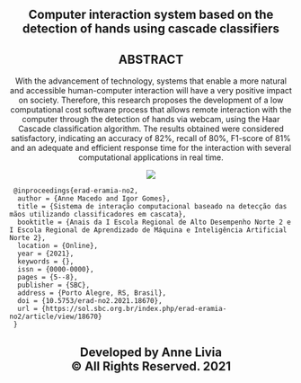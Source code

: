 <h2 align="center"> Computer interaction system based on the detection of hands using cascade classifiers</h2>

<h2 align="center"> ABSTRACT </h2>
<p align="center"></h2>
With the advancement of technology, systems that enable a more natural and accessible human-computer interaction will have a very positive impact on society. Therefore, this research proposes the development of a low computational cost software process that allows remote interaction with the computer through the detection of hands via webcam, using the Haar Cascade classification algorithm. The results obtained were considered satisfactory, indicating an accuracy of 82%, recall of 80%, F1-score of 81% and an adequate and efficient response time for the interaction with several computational applications in real time.
</p>

<p align="center">
<img src="https://user-images.githubusercontent.com/31932673/226189406-ed291615-8d8c-4af4-9541-ea9d8489dba3.gif" />
</p>

 ```
  @inproceedings{erad-eramia-no2,
   author = {Anne Macedo and Igor Gomes},
   title = {Sistema de interação computacional baseado na detecção das  mãos utilizando classificadores em cascata},
   booktitle = {Anais da I Escola Regional de Alto Desempenho Norte 2 e I Escola Regional de Aprendizado de Máquina e Inteligência Artificial Norte 2},
   location = {Online},
   year = {2021},
   keywords = {},
   issn = {0000-0000},
   pages = {5--8},
   publisher = {SBC},
   address = {Porto Alegre, RS, Brasil},
   doi = {10.5753/erad-no2.2021.18670},
   url = {https://sol.sbc.org.br/index.php/erad-eramia-no2/article/view/18670}
  }
 ```


<h2 align="center"> Developed by Anne Livia
<br/>© All Rights Reserved. 2021<br/><br/></h2>

